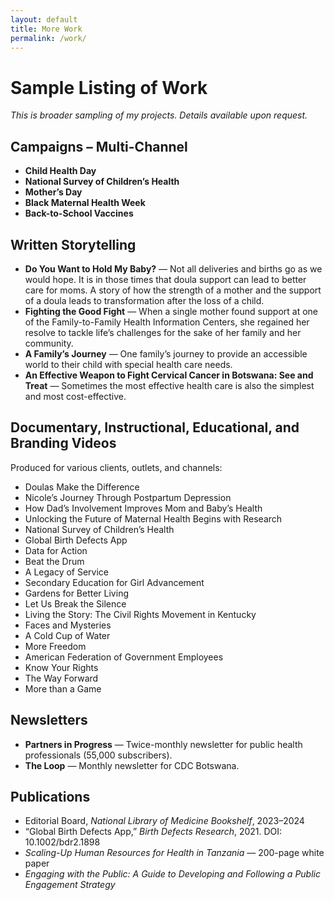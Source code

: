 ```yaml
---
layout: default
title: More Work
permalink: /work/
---
```


# Sample Listing of Work
_This is broader sampling of my projects. Details available upon request._

## Campaigns – Multi-Channel
- **Child Health Day**
- **National Survey of Children’s Health**
- **Mother’s Day**
- **Black Maternal Health Week**
- **Back-to-School Vaccines**

## Written Storytelling
- **Do You Want to Hold My Baby?** — Not all deliveries and births go as we would hope. It is in those times that doula support can lead to better care for moms. A story of how the strength of a mother and the support of a doula leads to transformation after the loss of a child.
- **Fighting the Good Fight** — When a single mother found support at one of the Family-to-Family Health Information Centers, she regained her resolve to tackle life’s challenges for the sake of her family and her community.
- **A Family’s Journey** — One family’s journey to provide an accessible world to their child with special health care needs.
- **An Effective Weapon to Fight Cervical Cancer in Botswana: See and Treat** — Sometimes the most effective health care is also the simplest and most cost-effective.

## Documentary, Instructional, Educational, and Branding Videos
Produced for various clients, outlets, and channels:
- Doulas Make the Difference
- Nicole’s Journey Through Postpartum Depression
- How Dad’s Involvement Improves Mom and Baby’s Health
- Unlocking the Future of Maternal Health Begins with Research
- National Survey of Children’s Health
- Global Birth Defects App
- Data for Action
- Beat the Drum
- A Legacy of Service
- Secondary Education for Girl Advancement
- Gardens for Better Living
- Let Us Break the Silence
- Living the Story: The Civil Rights Movement in Kentucky
- Faces and Mysteries
- A Cold Cup of Water
- More Freedom
- American Federation of Government Employees
- Know Your Rights
- The Way Forward
- More than a Game

## Newsletters
- **Partners in Progress** — Twice-monthly newsletter for public health professionals (55,000 subscribers).
- **The Loop** — Monthly newsletter for CDC Botswana.

## Publications
- Editorial Board, *National Library of Medicine Bookshelf*, 2023–2024  
- “Global Birth Defects App,” *Birth Defects Research*, 2021. DOI: 10.1002/bdr2.1898  
- *Scaling-Up Human Resources for Health in Tanzania* — 200-page white paper  
- *Engaging with the Public: A Guide to Developing and Following a Public Engagement Strategy*
